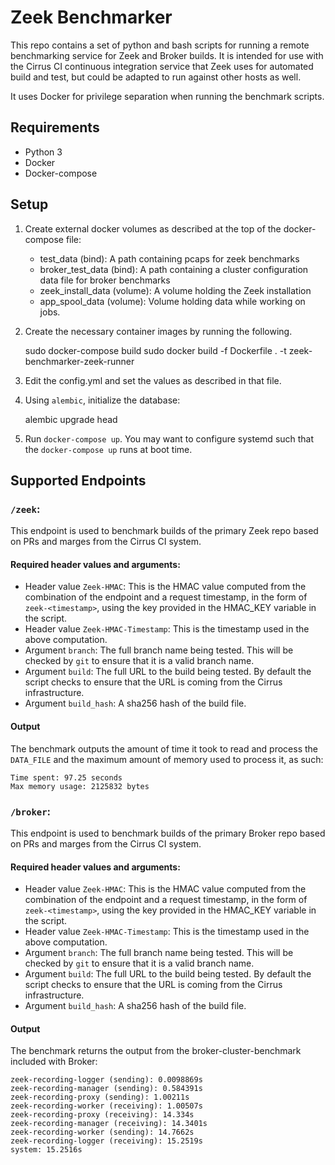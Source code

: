 # Zeek Benchmarker

This repo contains a set of python and bash scripts for running a remote benchmarking service for Zeek and Broker builds. It is intended for use with the Cirrus CI continuous integration service that Zeek uses for automated build and test, but could be adapted to run against other hosts as well.

It uses Docker for privilege separation when running the benchmark scripts.

## Requirements
- Python 3
- Docker
- Docker-compose

## Setup

1. Create external docker volumes as described at the top of the docker-compose file:
   - test_data (bind): A path containing pcaps for zeek benchmarks
   - broker_test_data (bind): A path containing a cluster configuration data file for broker benchmarks
   - zeek_install_data (volume): A volume holding the Zeek installation
   - app_spool_data (volume): Volume holding data while working on jobs.

2. Create the necessary container images by running the following.

    sudo docker-compose build
    sudo docker build -f Dockerfile . -t zeek-benchmarker-zeek-runner

3. Edit the config.yml and set the values as described in that file.

4. Using `alembic`, initialize the database:

    alembic upgrade head

5. Run `docker-compose up`. You may want to configure systemd such
   that the `docker-compose up` runs at boot time.


## Supported Endpoints

### `/zeek`:

This endpoint is used to benchmark builds of the primary Zeek repo based on PRs and marges from the Cirrus CI system.

#### Required header values and arguments:

- Header value `Zeek-HMAC`: This is the HMAC value computed from the combination of the endpoint and a request timestamp, in the form of `zeek-<timestamp>`, using the key provided in the HMAC_KEY variable in the script.
- Header value `Zeek-HMAC-Timestamp`: This is the timestamp used in the above computation.
- Argument `branch`: The full branch name being tested. This will be checked by `git` to ensure that it is a valid branch name.
- Argument `build`: The full URL to the build being tested. By default the script checks to ensure that the URL is coming from the Cirrus infrastructure.
- Argument `build_hash`: A sha256 hash of the build file.

#### Output

The benchmark outputs the amount of time it took to read and process the `DATA_FILE` and the maximum amount of memory used to process it, as such:

```
Time spent: 97.25 seconds
Max memory usage: 2125832 bytes
```

### `/broker`:

This endpoint is used to benchmark builds of the primary Broker repo based on PRs and marges from the Cirrus CI system.

#### Required header values and arguments:

- Header value `Zeek-HMAC`: This is the HMAC value computed from the combination of the endpoint and a request timestamp, in the form of `zeek-<timestamp>`, using the key provided in the HMAC_KEY variable in the script.
- Header value `Zeek-HMAC-Timestamp`: This is the timestamp used in the above computation.
- Argument `branch`: The full branch name being tested. This will be checked by `git` to ensure that it is a valid branch name.
- Argument `build`: The full URL to the build being tested. By default the script checks to ensure that the URL is coming from the Cirrus infrastructure.
- Argument `build_hash`: A sha256 hash of the build file.

#### Output

The benchmark returns the output from the broker-cluster-benchmark included with Broker:

```
zeek-recording-logger (sending): 0.0098869s
zeek-recording-manager (sending): 0.584391s
zeek-recording-proxy (sending): 1.00211s
zeek-recording-worker (receiving): 1.00507s
zeek-recording-proxy (receiving): 14.334s
zeek-recording-manager (receiving): 14.3401s
zeek-recording-worker (sending): 14.7662s
zeek-recording-logger (receiving): 15.2519s
system: 15.2516s
```
